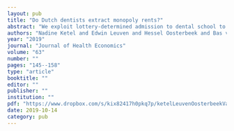 ```yaml
---
layout: pub
title: "Do Dutch dentists extract monopoly rents?"
abstract: "We exploit lottery-determined admission to dental school to estimate the payoffs to the study of dentistry in the Netherlands. Using data from up to 22 years after the lottery, we find that in most years after graduation dentists earn around 50,000 Euros more than they would earn in their next-best profession. The payoff is larger for men than for women but does not vary with high school GPA. The large payoffs cannot be attributed to longer working hours, larger investments while studying (opportunity costs and direct costs), or unpleasant aspects of working as a dentist. A plausible explanation is that dentists earn a monopoly rent. Results from regressions of dentists' earnings on dentists density are consistent with this, as are the facts that the supply of dentists in the Netherlands is low and that the payoff does not vary with high school GPA."
authors: "Nadine Ketel and Edwin Leuven and Hessel Oosterbeek and Bas van der Klaauw"
year: "2019"
journal: "Journal of Health Economics"
volume: "63"
number: ""
pages: "145--158"
type: "article"
booktitle: ""
editor: ""
publisher: ""
institution: ""
pdf: "https://www.dropbox.com/s/kix82417h0pkq7p/ketelLeuvenOosterbeekVanderKlaauw2019jhe.pdf?dl=0"
date: 2019-10-14
category: pub
---
```

